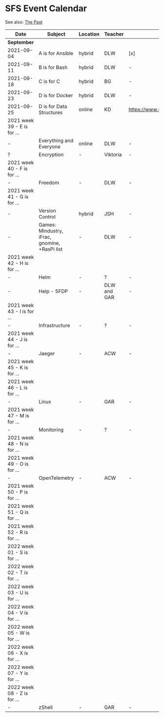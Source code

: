 # SFS Event Calendar

See also: [The Past](schedule-past.md)

| Date          | Subject   | Location     | Teacher           | Prep | Post | Promote | Payout |
| ------------- | --------- | ------------ | ----------------- | ---- | ---- | ------- | ------ |
| **September** |
| 2021-09-04 | A is for Ansible | hybrid | DLW | [x] | https://www.meetup.com/sofreeus/events/280489199/ | [x] | [x] |
| 2021-09-11 | B is for Bash | hybrid | DLW | - | https://www.meetup.com/sofreeus/events/280667557/ | [x] | [ ] |
| 2021-09-18 | C is for C  | hybrid | BG | - | https://www.meetup.com/sofreeus/events/280780284/ | [x] | [ ] |
| 2021-09-23 | D is for Docker | hybrid | DLW | - | https://www.meetup.com/sofreeus/events/280923547/ | [x] | [ ] |
| 2021-09-25 | D is for Data Structures | online | KD | https://www.meetup.com/sofreeus/events/280928738 | [ ] | [ ] | [ ] |
| 2021 week 39 - E is for ... |
| - | Everything and Everyone | online | DLW | - | - | - | - |
| ? | Encryption | - | Viktoria | - | - | - | - |
| 2021 week 40 - F is for ... |
| - | Freedom | - | DLW | - | - | - | - |
| 2021 week 41 - G is for ... |
| - | Version Control | hybrid | JSH | - | - | - | - |
| - | Games: Mindustry, iFrac, gnomine, +RasPi list  | - | DLW | - | - | - | - |
| 2021 week 42 - H is for ... |
| - | Helm | - | ? | - | - | - | - |
| - | Help - 5FDP | - | DLW and GAR | - | - | - | - |
| 2021 week 43 - I is for ... |
| - | Infrastructure | - | ? | - | - | - | - |
| 2021 week 44 - J is for ... |
| - | Jaeger | - | ACW | - | - | - | - |
| 2021 week 45 - K is for ... |
| 2021 week 46 - L is for ... |
| - | Linux | - | GAR | - | - | - | - |
| 2021 week 47 - M is for ... |
| - | Monitoring | - | ? | - | - | - | - |
| 2021 week 48 - N is for ... |
| 2021 week 49 - O is for ... |
| - | OpenTelemetry | - | ACW | - | - | - | - |
| 2021 week 50 - P is for ... |
| 2021 week 51 - Q is for ... |
| 2021 week 52 - R is for ... |
| 2022 week 01 - S is for ... |
| 2022 week 02 - T is for ... |
| 2022 week 03 - U is for ... |
| 2022 week 04 - V is for ... |
| 2022 week 05 - W is for ... |
| 2022 week 06 - X is for ... |
| 2022 week 07 - Y is for ... |
| 2022 week 08 - Z is for ... |
| - | zShell | - | GAR | - | - | - | - |
